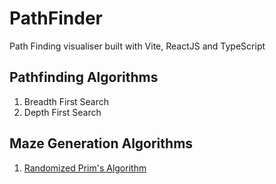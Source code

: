 # PathFinder
Path Finding visualiser built with Vite, ReactJS and TypeScript

## Pathfinding Algorithms
1. Breadth First Search
2. Depth First Search

## Maze Generation Algorithms
1. [Randomized Prim's Algorithm](https://jonathanzong.com/blog/2012/11/06/maze-generation-with-prims-algorithm)
